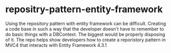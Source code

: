 repositry-pattern-entity-framework
==================================

Using the repository pattern with entity framework can be difficult. Creating a code base in such a way that the developer doesn't have to remember to do basic things with a DBContext. The biggest would be properly disposing of it. The repo helps show developers how to create a reporistory pattern in MVC4 that interacts with Entity Framework 4.3.1